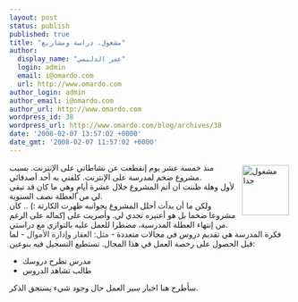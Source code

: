 ```yaml
---
layout: post
status: publish
published: true
title: "مشغول، دراسة ومشاريع"
author:
  display_name: "عمر الدليمي"
  login: admin
  email: i@omardo.com
  url: http://www.omardo.com
author_login: admin
author_email: i@omardo.com
author_url: http://www.omardo.com
wordpress_id: 38
wordpress_url: http://www.omardo.com/blog/archives/38
date: '2008-02-07 13:57:02 +0000'
date_gmt: '2008-02-07 11:57:02 +0000'
---
```

<p><img src="http://www.omardo.com/blog/wp-content/uploads/I'm-Busy.jpg" alt="مشغول جدا" style="padding: 4px" align="right" height="90" width="84" />منذ خمسة عشر يوم إنقطعت عن نشاطاتي على الإنترنت. بسبب مشروع ضخم لمدرسة على الإنترنت. كلفني به أحد أصدقائي.<br />
لأول وهلة ظننت ان أتم المشروع خلال عشرة أيامٍ وهي ما كان قد تبقى لي من العطلة نصف السنوية.<br />
ولكن ما أن بدأت أحلل المشروع بجوانبه ظهرت الكارثة :) .. كان مشروعا ضخما بل هو أعتبره تحدي لي.<!--more--> وأصريت على إكماله على الرغم من إنتهاء العطلة المدرسية، مضطرا للعمل عليه بالتوازي مع دراستي.<br />
فكرة المدرسة هي تقديم دروس في مجالات متعددة - <font color="#333333">مثل: العقار وإدارة الأموال</font> -  لما قبل الحصول على رخصة العمل في هذا المجال. تستطيع التسجيل فيه بنوعين:</p>
<ul>
<li> مدرس تطرح دروسك</li>
<li> طالب تشاهد الدروس</li>
</ul>
<p>سأطرح هنا اخبار سير العمل حال وجود شيء يستحق الذكر.</p>

